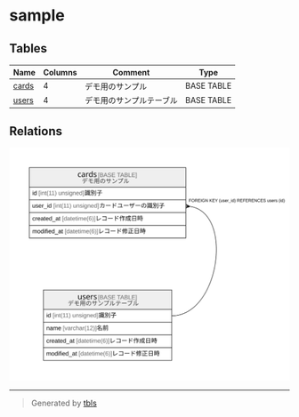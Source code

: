 # sample

## Tables

| Name | Columns | Comment | Type |
| ---- | ------- | ------- | ---- |
| [cards](cards.md) | 4 | デモ用のサンプル | BASE TABLE |
| [users](users.md) | 4 | デモ用のサンプルテーブル | BASE TABLE |

## Relations

![er](schema.svg)

---

> Generated by [tbls](https://github.com/k1LoW/tbls)
